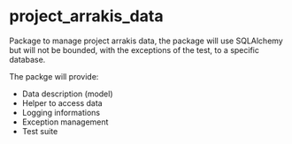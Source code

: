 # project_arrakis_data
Package to manage project arrakis data, the package will use SQLAlchemy but will not be bounded,
with the exceptions of the test, to a specific database.

The packge will provide:
* Data description (model)
* Helper to access data
* Logging informations
* Exception management
* Test suite
